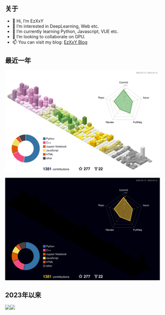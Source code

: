 ## 关于
- 👋 Hi, I’m EzXxY
- 👀 I’m interested in DeepLearning, Web etc.
- 🌱 I’m currently learning Python, Javascript, VUE etc.
- 💞️ I’m looking to collaborate on GPU.
- 📫 You can visit my blog: [EzXxY Blog](https://blog.ezxxy.work)

## 最近一年

![GitHub Light](./profile-3d-contrib/profile-season-animate.svg#gh-light-mode-only)

![GitHub Dark](./profile-3d-contrib/profile-night-rainbow.svg#gh-dark-mode-only)

## 2023年以来

<img align="" height="137px" src="https://github-readme-stats.vercel.app/api?username=EzXxY&hide_title=true&hide_border=true&show_icons=true&include_all_commits=true&line_height=21&bg_color=0,EC6C6C,FFD479,FFFC79,73FA79&theme=graywhite&locale=cn" /><img align="" height="137px" src="https://github-readme-stats.vercel.app/api/top-langs/?username=EzXxY&hide_title=true&hide_border=true&layout=compact&bg_color=0,73FA79,73FDFF,D783FF&theme=graywhite&locale=cn" />

